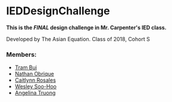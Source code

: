# IEDDesignChallenge

**This is the *FINAL* design challenge in Mr. Carpenter's IED class.**

Developed by The Asian Equation. Class of 2018, Cohort S

### Members:
* [Tram Bui](http://github.com/tramhbui)
* [Nathan Obrique](http://github.com/Nolomon37)
* [Caitlynn Rosales](http://github.com/caitlynnrosales)
* [Wesley Soo-Hoo](http://github.com/wsh32)
* [Angelina Truong](http://github.com/awesomedolphin101)